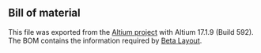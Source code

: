 ## Bill of material

This file was exported from the [Altium project](https://github.com/ries-lab/LaserEngine/tree/master/Electronics/Electronics_manuscript/Custom_signal_conditioning) with Altium 17.1.9 (Build 592). The BOM contains the information required by [Beta Layout](https://uk.beta-layout.com/pcb/).

